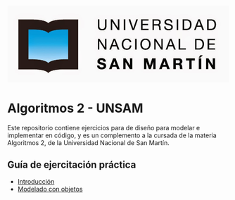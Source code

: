 ![logoUNSAM](/images/unsam.jpg)

# Algoritmos 2 - UNSAM

Este repositorio contiene ejercicios para de diseño para modelar e implementar en código, y es un complemento a la cursada de la materia Algoritmos 2, de la Universidad Nacional de San Martín.

## Guía de ejercitación práctica

- [Introducción](intro/index.md)
- [Modelado con objetos](oo-modeling/index.md)

